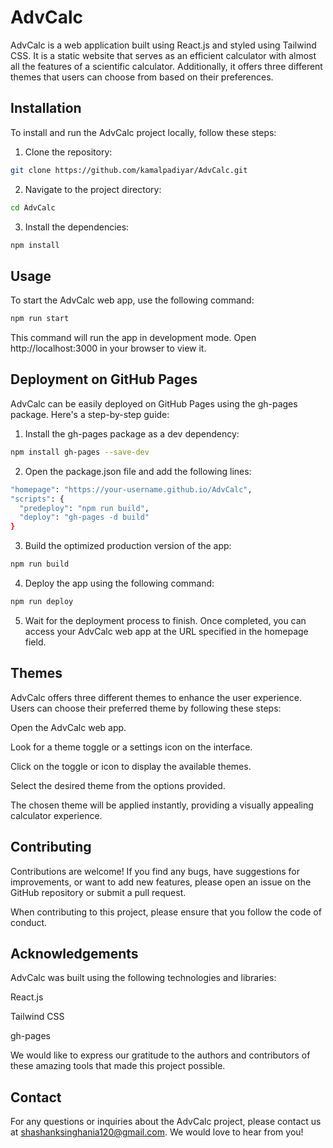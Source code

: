 
# AdvCalc

AdvCalc is a web application built using React.js and styled using Tailwind CSS. It is a static website that serves as an efficient calculator with almost all the features of a scientific calculator. Additionally, it offers three different themes that users can choose from based on their preferences.

## Installation

To install and run the AdvCalc project locally, follow these steps:

1. Clone the repository:
```bash
git clone https://github.com/kamalpadiyar/AdvCalc.git
```

2. Navigate to the project directory:
```bash
cd AdvCalc
```

3. Install the dependencies:
```bash
npm install
```

## Usage

To start the AdvCalc web app, use the following command:

```bash
npm run start
```
This command will run the app in development mode. Open http://localhost:3000 in your browser to view it.


## Deployment on GitHub Pages
AdvCalc can be easily deployed on GitHub Pages using the gh-pages package. Here's a step-by-step guide:

1. Install the gh-pages package as a dev dependency:
``` bash
npm install gh-pages --save-dev
```
2. Open the package.json file and add the following lines:
```bash
"homepage": "https://your-username.github.io/AdvCalc",
"scripts": {
  "predeploy": "npm run build",
  "deploy": "gh-pages -d build"
}
```
3. Build the optimized production version of the app:
``` bash
npm run build
```
4. Deploy the app using the following command:
```bash
npm run deploy
```
5. Wait for the deployment process to finish. Once completed, you can access your AdvCalc web app at the URL specified in the homepage field.
   
## Themes
AdvCalc offers three different themes to enhance the user experience. Users can choose their preferred theme by following these steps:

Open the AdvCalc web app.

Look for a theme toggle or a settings icon on the interface.

Click on the toggle or icon to display the available themes.

Select the desired theme from the options provided.

The chosen theme will be applied instantly, providing a visually appealing calculator experience.

## Contributing
Contributions are welcome! If you find any bugs, have suggestions for improvements, or want to add new features, please open an issue on the GitHub repository or submit a pull request.

When contributing to this project, please ensure that you follow the code of conduct.

## Acknowledgements
AdvCalc was built using the following technologies and libraries:

React.js

Tailwind CSS

gh-pages

We would like to express our gratitude to the authors and contributors of these amazing tools that made this project possible.

## Contact
For any questions or inquiries about the AdvCalc project, please contact us at shashanksinghania120@gmail.com. We would love to hear from you!
